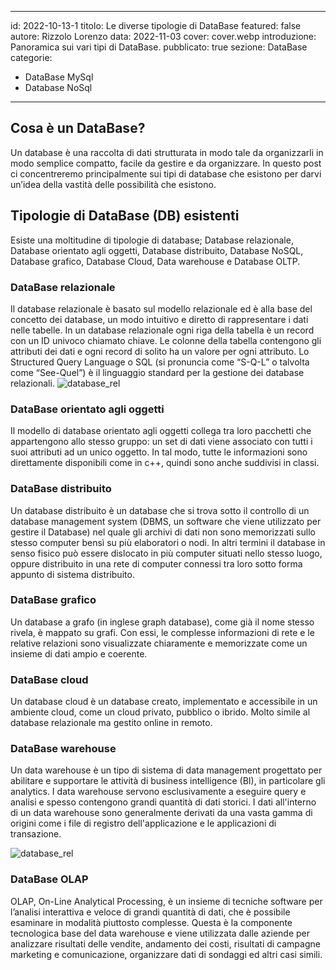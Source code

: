 
---
id: 2022-10-13-1
titolo: Le diverse tipologie di DataBase
featured: false
autore: Rizzolo Lorenzo
data: 2022-11-03
cover: cover.webp
introduzione: Panoramica sui vari tipi  di DataBase.
pubblicato: true
sezione: DataBase
categorie:
  - DataBase MySql
  - Database NoSql
---


## Cosa è un DataBase?
Un database è una raccolta di dati strutturata in modo tale da organizzarli in modo semplice compatto, facile da gestire e da organizzare. In questo post ci concentreremo principalmente sui tipi di database che esistono per darvi un’idea della vastità delle possibilità che esistono.

## Tipologie di DataBase (DB) esistenti
Esiste una moltitudine di tipologie di database; Database relazionale, Database orientato agli oggetti, Database distribuito, Database NoSQL, Database grafico, Database Cloud, Data warehouse e Database OLTP.

### DataBase relazionale 
Il database relazionale è basato sul modello relazionale ed è alla base del concetto dei database, un modo intuitivo e diretto di rappresentare i dati nelle tabelle. In un database relazionale ogni riga della tabella è un record con un ID univoco chiamato chiave. Le colonne della tabella contengono gli attributi dei dati e ogni record di solito ha un valore per ogni attributo. Lo Structured Query Language o SQL (si pronuncia come “S-Q-L” o talvolta come “See-Quel”) è il linguaggio standard per la gestione dei database relazionali.
![database_rel](/img/posts/le-diverse-tipologie-di-database/db_relazionale.gif)
### DataBase orientato agli oggetti
Il modello di database orientato agli oggetti collega tra loro pacchetti che appartengono allo stesso gruppo: un set di dati viene associato con tutti i suoi attributi ad un unico oggetto. In tal modo, tutte le informazioni sono direttamente disponibili come in c++, quindi sono anche suddivisi in classi.

### DataBase distribuito
Un database distribuito è un database che si trova sotto il controllo di un database management system (DBMS, un software che viene utilizzato per gestire il Database) nel quale gli archivi di dati non sono memorizzati sullo stesso computer bensì su più elaboratori o nodi. In altri termini il database in senso fisico può essere dislocato in più computer situati nello stesso luogo, oppure distribuito in una rete di computer connessi tra loro sotto forma appunto di sistema distribuito.

### DataBase grafico
Un database a grafo (in inglese graph database), come già il nome stesso rivela, è mappato su grafi. Con essi, le complesse informazioni di rete e le relative relazioni sono visualizzate chiaramente e memorizzate come un insieme di dati ampio e coerente.

### DataBase cloud
Un database cloud è un database creato, implementato e accessibile in un ambiente cloud, come un cloud privato, pubblico o ibrido. Molto simile al database relazionale ma gestito online in remoto.

### DataBase warehouse
Un data warehouse è un tipo di sistema di data management progettato per abilitare e supportare le attività di business intelligence (BI), in particolare gli analytics. I data warehouse servono esclusivamente a eseguire query e analisi e spesso contengono grandi quantità di dati storici. I dati all'interno di un data warehouse sono generalmente derivati da una vasta gamma di origini come i file di registro dell'applicazione e le applicazioni di transazione.

![database_rel](/img/posts/le-diverse-tipologie-di-database/DataWarehouse.webp)

### DataBase OLAP
OLAP, On-Line Analytical Processing, è un insieme di tecniche software per l’analisi interattiva e veloce di grandi quantità di dati, che è possibile esaminare in modalità piuttosto complesse. Questa è la componente tecnologica base del data warehouse e viene utilizzata dalle aziende per analizzare risultati delle vendite, andamento dei costi, risultati di campagne marketing e comunicazione, organizzare dati di sondaggi ed altri casi simili.
